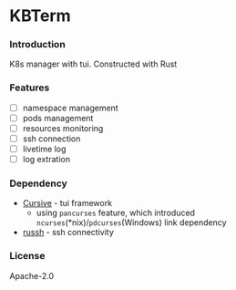 # KBTerm
### Introduction
K8s manager with tui. Constructed with Rust

### Features
- [ ] namespace management
- [ ] pods management
- [ ] resources monitoring
- [ ] ssh connection
- [ ] livetime log
- [ ] log extration

### Dependency
- [Cursive](https://github.com/gyscos/Cursive) - tui framework
  - using `pancurses` feature, which introduced `ncurses`(*nix)/`pdcurses`(Windows) link dependency
- [russh](https://github.com/warp-tech/russh) - ssh connectivity

### License
Apache-2.0